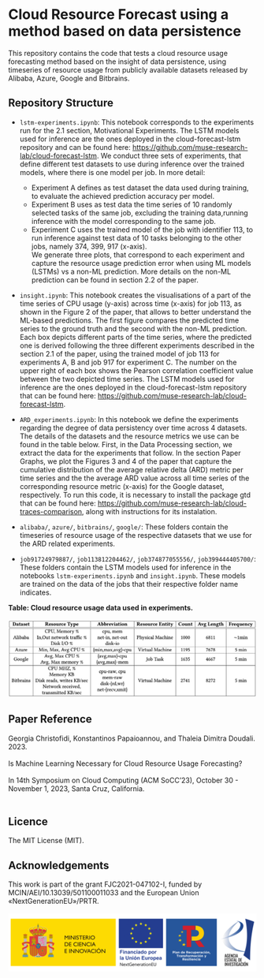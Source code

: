 # Cloud Resource Forecast using a method based on data persistence
This repository contains the code that tests a cloud resource usage forecasting method based on the insight of data persistence, using timeseries of resource usage from publicly available datasets released by Alibaba, Azure, Google and Bitbrains.

## Repository Structure <br />

* `lstm-experiments.ipynb`: This notebook corresponds to the experiments run for the 2.1 section, Motivational Experiments. The LSTM models used for inference are the ones deployed in the cloud-forecast-lstm repository and can be found here: https://github.com/muse-research-lab/cloud-forecast-lstm. 
We conduct three sets of experiments, that define different test datasets to use during inference over the trained models, where there is one model per job. In more detail:
    * Experiment A defines as test dataset the data used during training, to evaluate the achieved prediction accuracy per model.
    * Experiment B uses as test data the time series of 10 randomly selected tasks of the same job, excluding the training data,running inference with the model corresponding to the same job.
    * Experiment C uses the trained model of the job with identifier 113, to run inference against test data of 10 tasks belonging to the other jobs, namely 374, 399, 917 (x-axis).     
We generate three plots, that correspond to each experiment and capture the resource usage prediction error when using ML models (LSTMs) vs a non-ML prediction. More details on the non-ML prediction can be found in section 2.2 of the paper.

* `insight.ipynb`: This notebook creates the visualisations of a part of the time series of CPU usage (y-axis) across time (x-axis) for job 113, as shown in the Figure 2 of the paper, that allows to better understand the ML-based predictions. The first figure compares the predicted time series to the ground truth and the second with the non-ML prediction. Each box depicts different parts of the time series, where the predicted one is derived following the three different experiments described in the section 2.1 of the paper, using the trained model of job 113 for experiments A, B and job 917 for experiment C. The number on the upper right of each box shows the Pearson correlation coefficient value between the two depicted time series. The LSTM models used for inference are the ones deployed in the cloud-forecast-lstm repository that can be found here: https://github.com/muse-research-lab/cloud-forecast-lstm. 

* `ARD_experiments.ipynb`: In this notebook we define the experiments regarding the degree of data persistency over time across 4 datasets. The details of the datasets and the resource metrics we use can be found in the table below. First, in the Data Processing section, we extract the data for the experiments that follow. In the section Paper Graphs, we plot the Figures 3 and 4 of the paper that capture the cumulative distribution of the average relative delta (ARD) metric per time series and the the average ARD value across all time series of the corresponding resource metric (x-axis) for the Google dataset, respectively. To run this code, it is necessary to install the package gtd that can be found here: https://github.com/muse-research-lab/cloud-traces-comparison, along with instructions for its instalation. <br /> 

* `alibaba/`, `azure/`, `bitbrains/`, `google/`: These folders contain the timeseries of resource usage of the respective datasets that we use for the ARD related experiments.
* `job91724979887/`, `job113812204462/`, `job374877055556/`, `job399444405700/`: These folders contain the LSTM models used for inference in the notebooks `lstm-experiments.ipynb` and `insight.ipynb`. These models are trained on the data of the jobs that their respective folder name indicates. 

**Table: Cloud resource usage data used in experiments.**  <br />  <br /> 
<img src="docs/images/Cloud Resource Usage Data.png" width="1000"/> 


## Paper Reference <br />
Georgia Christofidi, Konstantinos Papaioannou, and Thaleia Dimitra Doudali. 2023. <br /><br /> Is Machine Learning Necessary for Cloud Resource
Usage Forecasting? <br /><br />  In 14th Symposium on Cloud Computing (ACM SoCC’23), October 30 - November 1, 2023, Santa Cruz, California.  <br /> <br /> 

## Licence <br />
The MIT License (MIT).
 
## Acknowledgements <br />
This work is part of the grant FJC2021-047102-I, funded by MCIN/AEI/10.13039/501100011033 and the European Union «NextGenerationEU»/PRTR.<br />  <br /> 
<img src="docs/images/micin-financiadoUEnextgeneration-prtr-aei-1.png" width="1000"/>
